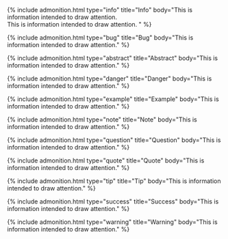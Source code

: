 
{% include admonition.html type="info" title="Info" body="This is information intended to draw attention.<br/>This is information intended to draw attention. " %}

{% include admonition.html type="bug" title="Bug" body="This is information intended to draw attention." %}

{% include admonition.html type="abstract" title="Abstract" body="This is information intended to draw attention." %}

{% include admonition.html type="danger" title="Danger" body="This is information intended to draw attention." %}

{% include admonition.html type="example" title="Example" body="This is information intended to draw attention." %}

{% include admonition.html type="note" title="Note" body="This is information intended to draw attention." %}

{% include admonition.html type="question" title="Question" body="This is information intended to draw attention." %}

{% include admonition.html type="quote" title="Quote" body="This is information intended to draw attention." %}

{% include admonition.html type="tip" title="Tip" body="This is information intended to draw attention." %}

{% include admonition.html type="success" title="Success" body="This is information intended to draw attention." %}

{% include admonition.html type="warning" title="Warning" body="This is information intended to draw attention." %}